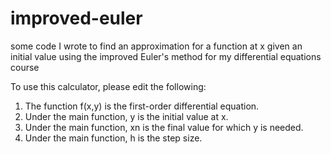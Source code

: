 # improved-euler
some code I wrote to find an approximation for a function at x given an initial value using the improved Euler's method for my differential equations course

To use this calculator, please edit the following:
1) The function f(x,y) is the first-order differential equation.
2) Under the main function, y is the initial value at x.
3) Under the main function, xn is the final value for which y is needed.
4) Under the main function, h is the step size.
